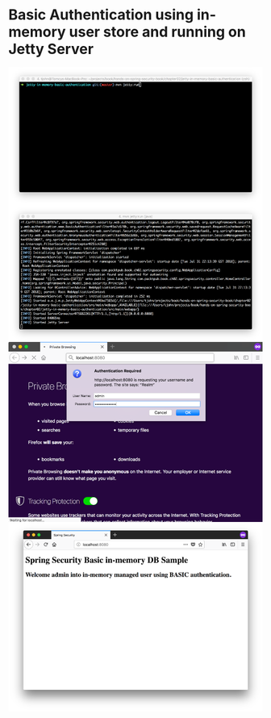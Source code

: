 # Basic Authentication using in-memory user store and running on Jetty Server
<img src="../screenshots/2.1.png" alt="" align="center">  
  
<img src="../screenshots/2.2.png" alt="" align="center">  

<img src="../screenshots/2.3.png" alt="" align="center">  
  
<img src="../screenshots/2.4.png" alt="" align="center">  

